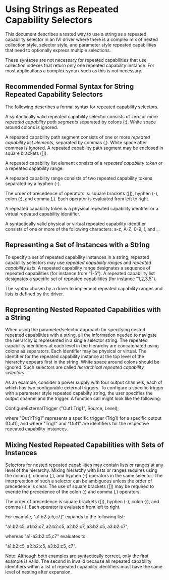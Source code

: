 # Using Strings as Repeated Capability Selectors

This document describes a tested way to use a string as a repeated capability selector in an IVI driver where there is a complex mix of nested collection style, selector style, and parameter style repeated capabilities that need to optionally express multiple selections.

These syntaxes are not necessary for repeated capabilities that use collection indexes that return only one repeated capability instance. For most applications a complex syntax such as this is not necessary.

## Recommended Formal Syntax for String Repeated Capability Selectors

The following describes a formal syntax for repeated capability selectors.

A syntactically valid repeated capability selector consists of zero or more *repeated capability path segments* separated by colons (:). White space around colons is ignored.

A repeated capability path segment consists of one or more *repeated capability list elements*, separated by commas (,). White space after commas is ignored. A repeated capability path segment may be enclosed in square brackets (\[\]).

A repeated capability list element consists of a *repeated capability token* or a repeated capability range.

A repeated capability range consists of two repeated capability tokens separated by a hyphen (-).

The order of precedence of operators is: square brackets (\[\]), hyphen (-), colon (:), and comma (,). Each operator is evaluated from left to right.

A repeated capability token is a physical repeated capability identifer or a virtual repeated capability identifier.

A syntactically valid physical or virtual repeated capability identifier consists of one or more of the following characters: a-z, A-Z, 0-9, !, and \_.

## Representing a Set of Instances with a String

To specify a set of repeated capability instances in a string, repeated capability selectors may use *repeated capability ranges* and *repeated capability lists*. A repeated capability range designates a sequence of repeated capabilities (for instance from "1-5"). A repeated capability list designates a specific set of repeated capabilities (for instance "1,2,3,5").

The syntax chosen by a driver to implement repeated capability ranges and lists is defined by the driver.

## Representing Nested Repeated Capabilities with a String

When using the parameter/selector approach for specifying nested repeated capabilities with a string, all the information needed to navigate the hierarchy is represented in a single selector string. The repeated capability identifiers at each level in the hierarchy are concatenated using colons as separators. Each identifier may be physical or virtual. The identifier for the repeated capability instance at the top level of the hierarchy appears first in the string. White space around colons should be ignored. Such selectors are called *hierarchical repeated capability selectors*.

As an example, consider a power supply with four output channels, each of which has two configurable external triggers. To configure a specific trigger with a parameter style repeated capabilty string, the user specifies the output channel and the trigger. A function call might look like the following:

ConfigureExternalTrigger ("Out1:Trig1", Source, Level);

where "Out1:Trig1" represents a specific trigger (Trig1) for a specific output (Out1), and where "Trig1" and "Out1" are identifiers for the respective repeated capability instances.

## Mixing Nested Repeated Capabilities with Sets of Instances

Selectors for nested repeated capabilities may contain lists or ranges at any level of the hierarchy. Mixing hierarchy with lists or ranges requires using the colon (:), comma (,), and hyphen (-) operators in the same selector. The interpretation of such a selector can be ambiguous unless the order of precedence is clear. The use of square brackets ([]) may be required to everide the precedence of the colon (:) and comma (,) operators.

The order of precedence is square brackets ([]), hyphen (-), colon (:), and comma (,). Each operator is evaluated from left to right.

For example, "a1:b2:\[c5,c7\]" expands to the following list:

"a1:b2:c5, a1:b2:c7, a2:b2:c5, a2:b2:c7, a3:b2:c5, a3:b2:c7",

whereas "a1-a3:b2:c5,c7" evaluates to

"a1:b2:c5, a2:b2:c5, a3:b2:c5, c7".

Note: Although both examples are syntactically correct, only the first example is valid. The second in invalid because all repeated capability identifiers within a list of repeated capability identifiers must have the same level of nesting after expansion.
